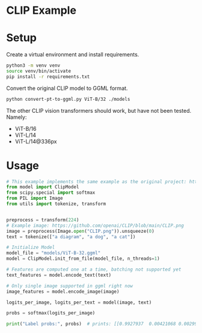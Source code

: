 # CLIP Example

# Setup

Create a virtual environment and install requirements.

```bash
python3 -m venv venv
source venv/bin/activate
pip install -r requirements.txt
```

Convert the original CLIP model to GGML format.

```bash
python convert-pt-to-ggml.py ViT-B/32 ./models
```

The other CLIP vision transformers should work, but have not been tested. Namely:

- ViT-B/16
- ViT-L/14
- ViT-L/14@336px

# Usage

```python
# This example implements the same example as the original project: https://github.com/openai/CLIP#usage
from model import ClipModel
from scipy.special import softmax
from PIL import Image
from utils import tokenize, transform


preprocess = transform(224)
# Example image: https://github.com/openai/CLIP/blob/main/CLIP.png
image = preprocess(Image.open("CLIP.png")).unsqueeze(0)
text = tokenize(["a diagram", "a dog", "a cat"])

# Initialize Model
model_file = "models/ViT-B-32.ggml"
model = ClipModel.init_from_file(model_file, n_threads=1)

# Features are computed one at a time, batching not supported yet
text_features = model.encode_text(text)

# Only single image supported in ggml right now
image_features = model.encode_image(image)

logits_per_image, logits_per_text = model(image, text)

probs = softmax(logits_per_image)

print("Label probs:", probs)  # prints: [[0.9927937  0.00421068 0.00299572]]
```
